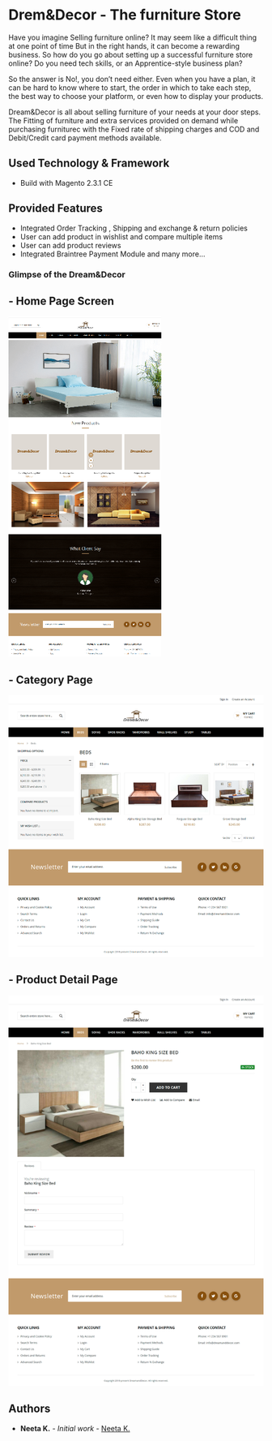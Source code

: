 # Drem&Decor - The furniture Store

Have you imagine Selling furniture online? It may seem like a difficult thing at one point of time But in the right hands, it can become a rewarding business. So how do you go about setting up a successful furniture store online? Do you need tech skills, or an Apprentice-style business plan?

So the answer is No!, you don’t need either. Even when you have a plan, it can be hard to know where to start, the order in which to take each step, the best way to choose your platform, or even how to display your products.

Dream&Decor is all about selling furniture of your needs at your door steps. 
The Fitting of furniture and extra services provided on demand while purchasing furniturec with the Fixed rate of shipping charges and COD and Debit/Credit card payment methods available. 


## Used Technology & Framework

- Build with Magento 2.3.1 CE

## Provided Features

- Integrated Order Tracking , Shipping and exchange & return policies
- User can add product in wishlist and compare multiple items
- User can add product reviews 
- Integrated Braintree Payment Module and many more...

### Glimpse of the Dream&Decor

## - Home Page Screen 
![image](https://github.com/neeta-tm/images/blob/master/furniture/Drem-DecorHome.png)

## - Category Page 
![image](https://github.com/neeta-tm/images/blob/master/furniture/Dream-DecorBeds.png)

## - Product Detail Page 
![image](https://github.com/neeta-tm/images/blob/master/furniture/Dream-DecorBeds-PDP.png)

## Authors
* **Neeta K.** - *Initial work* - [Neeta K.](https://github.com/neeta-tm)


